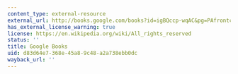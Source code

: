 ```yaml
---
content_type: external-resource
external_url: http://books.google.com/books?id=igBQccp-wqAC&pg=PAfrontcover
has_external_license_warning: true
license: https://en.wikipedia.org/wiki/All_rights_reserved
status: ''
title: Google Books
uid: d83d64e7-368e-45a8-9c48-a2a738ebb0dc
wayback_url: ''
---
```

